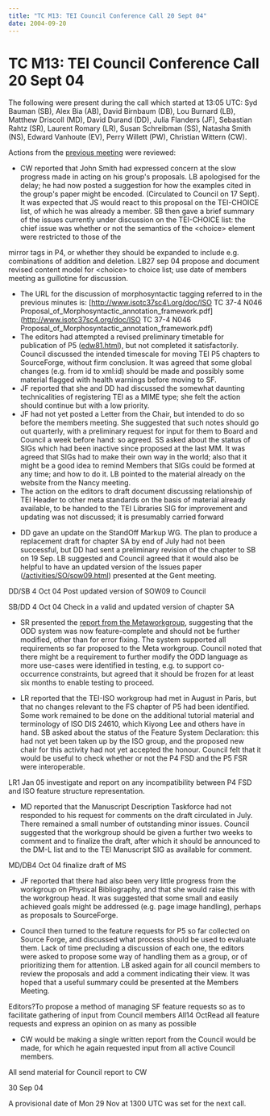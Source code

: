 ```yaml
---
title: "TC M13: TEI Council Conference Call 20 Sept 04"
date: 2004-09-20
---
```

# TC M13: TEI Council Conference Call 20 Sept 04



The following were present during the call which started at
 13:05 UTC: Syd Bauman (SB), Alex Bia (AB), David Birnbaum (DB), Lou Burnard
 (LB), Matthew Driscoll (MD), David Durand (DD), Julia Flanders
 (JF), Sebastian Rahtz (SR), Laurent Romary (LR), Susan
 Schreibman (SS), Natasha
 Smith (NS), Edward Vanhoute (EV), Perry Willett (PW),
 Christian Wittern (CW).
 


Actions from the [previous meeting](/Activities/Council/Meetings/tcm12.xml) were reviewed: 
 
 + CW reported that John Smith had expressed concern at the slow progress
 made in acting on his group's proposals. LB apologised for
 the delay; he had now posted a suggestion for how the examples
 cited in the group's paper might be encoded. (Circulated to
 Council on 17 Sept). It was expected that JS would react to this
 proposal on the TEI\-CHOICE list, of which he was already a
 member. SB then gave a brief summary of the issues
 currently under discussion on the TEI\-CHOICE list: the
 chief issue was whether or not the semantics of the
 \<choice\> element were restricted to those of the
 
 mirror tags in P4, or whether they
 should be expanded to include e.g. combinations of addition
 and deletion. 
 LB27 sep 04
 propose and document revised content model for
 \<choice\> to choice list; use date of members
 meeting as guillotine for discussion.
+ The URL for the discussion of morphosyntactic tagging
 referred to in the previous minutes is: 
 [http://www.isotc37sc4\.org/doc/ISO TC 37\-4 N046 Proposal\_of\_Morphosyntactic\_annotation\_framework.pdf](http://www.isotc37sc4.org/doc/ISO TC 37-4 N046 Proposal_of_Morphosyntactic_annotation_framework.pdf)
+ The editors had attempted a revised preliminary timetable
 for publication of P5 ([edw81\.html](edw81.html)), but not 
 completed it satisfactorily. Council discussed the intended
 timescale for moving TEI P5 chapters to SourceForge, without
 firm conclusion. It was agreed that some global changes
 (e.g. from id to xml:id) should be made and possibly some
 material flagged with health warnings before moving to
 SF.
+ JF reported that she and DD had discussed the somewhat
 daunting technicalities of registering TEI as a MIME type;
 she felt the action should continue but with a low
 priority.
+ JF had not yet posted a 
 Letter from the
 Chair, but intended to do so before the members meeting. She
 suggested that such notes should go out quarterly, with a
 preliminary request for input for them to Board and Council
 a week before hand: so agreed. SS asked about the status of
 SIGs which had been inactive since proposed at the last
 MM. It was agreed that SIGs had to make their own way in
 the world; also that it might be a good idea to remind
 Members that SIGs could be formed at any time; and how to do
 it. LB pointed to the material already on the website from
 the Nancy meeting.
+ The action on the editors to 
 draft document discussing relationship of TEI Header to
 other meta standards on the basis of material already
 available, to be handed to the TEI Libraries SIG for
 improvement and updating was not discussed; it is
 presumably carried forward


* DD gave an update on the StandOff Markup WG. The plan to produce
 a replacement draft for
 chapter SA by end of July had not been successful, but DD
 had sent a preliminary revision of the chapter to SB on 19
 Sep. LB suggested and Council agreed that it would also be
 helpful to have an updated version of the Issues paper
 ([/activities/SO/sow09\.html](/activities/SO/sow09.html)) presented at the Gent meeting. 
 
 DD/SB
4 Oct 04
 Post updated version of SOW09 to Council
 
SB/DD
4 Oct 04
 Check in a valid and updated version of chapter SA

* SR presented the [report from the Metaworkgroup](https://www.tei-c.org/Vault/Workgroups/META/mew12.html), suggesting that the ODD system was now
 feature\-complete and should not be further modified, other than for error
 fixing. The system supported all requirements so far proposed to
 the Meta workgroup. Council noted that there might be a requirement to
 further modify the ODD language as more use\-cases were identified in
 testing, e.g. to support co\-occurrence constraints, but agreed that it should be frozen
 for at least six months
 to enable testing to proceed.

* LR reported that the TEI\-ISO workgroup had met in August in
 Paris, but that no changes relevant to the FS chapter of P5 had been
 identified. Some work remained to be done on the additional
 tutorial material and terminology of ISO DIS 24610, which Kiyong Lee and
 others have in hand. SB asked about the status of the Feature System
 Declaration: this had not yet been taken up by the ISO group, and the
 proposed new chair for this activity had not yet accepted the
 honour. Council felt that it would be useful to check whether or not
 the P4 FSD and the P5 FSR were interoperable.
 
 LR1 Jan 05
 investigate and report on any incompatibility between P4
 FSD and ISO feature structure representation.

* MD reported that the Manuscript Description Taskforce had not
 responded to his request for comments on the draft circulated in
 July. There remained a small number of outstanding minor
 issues. Council suggested that the workgroup should be given a further
 two weeks to comment and to finalize the draft, after which it should
 be announced to the DM\-L list and to the TEI Manuscript SIG as
 available for comment.
 
 MD/DB4 Oct 04
 finalize draft of MS

* JF reported that there had also been very little progress from
 the workgroup on Physical Bibliography, and that she would raise this
 with the workgroup head. It was suggested that some small and easily achieved
 goals might be addressed (e.g. page image handling), perhaps as
 proposals to SourceForge.

* Council then turned to the feature requests for P5
 so far collected on Source Forge, and discussed what process should be
 used to evaluate them. Lack of time precluding a
 discussion of each one, the editors were asked to propose some way of
 handling them as a group, or of prioritizing them for attention. LB
 asked again for all council
 members to review the proposals and add a comment indicating their
 view. It was hoped that a useful summary could be presented at the Members Meeting.
 
 Editors?To propose a
 method of managing SF feature requests so as to facilitate gathering
 of input from Council members
All14 OctRead all
 feature requests and express an opinion on as many as possible

* CW would be making a single written report from the Council
 would be made, for which he again requested
 input from all active Council members.
 
 All
 send material for Council report to CW
 
 30 Sep 04



A provisional date of 
 Mon 29 Nov
 at 1300 UTC was set for the next call.



